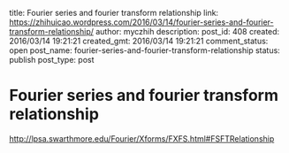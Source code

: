 title: Fourier series and fourier transform relationship
link: https://zhihuicao.wordpress.com/2016/03/14/fourier-series-and-fourier-transform-relationship/
author: myczhih
description: 
post_id: 408
created: 2016/03/14 19:21:21
created_gmt: 2016/03/14 19:21:21
comment_status: open
post_name: fourier-series-and-fourier-transform-relationship
status: publish
post_type: post

# Fourier series and fourier transform relationship

<http://lpsa.swarthmore.edu/Fourier/Xforms/FXFS.html#FSFTRelationship>